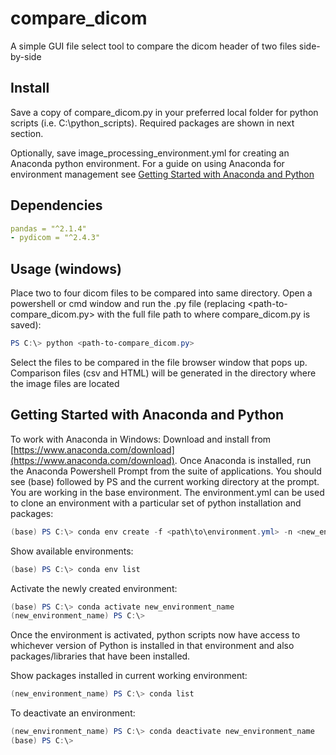 # compare_dicom

A simple GUI file select tool to compare the dicom header of two files side-by-side

## Install

Save a copy of compare_dicom.py in your preferred local folder for python scripts (i.e. C:\python_scripts). Required packages are shown in next section.

Optionally, save image_processing_environment.yml for creating an Anaconda python environment. For a guide on using Anaconda for environment management see [Getting Started with Anaconda and Python](#getting-started-with-anaconda-and-python)

## Dependencies

```yml
pandas = "^2.1.4"
- pydicom = "^2.4.3"
```
## Usage (windows)

Place two to four dicom files to be compared into same directory. Open a powershell or cmd window and run the .py file (replacing <path-to-compare_dicom.py> with the full file path to where compare_dicom.py is saved):

```powershell
PS C:\> python <path-to-compare_dicom.py> 
```

Select the files to be compared in the file browser window that pops up. Comparison files (csv and HTML) will be generated in the directory where the image files are located

## Getting Started with Anaconda and Python

To work with Anaconda in Windows:
Download and install from [https://www.anaconda.com/download](https://www.anaconda.com/download).
Once Anaconda is installed, run the Anaconda Powershell Prompt from the suite of applications.
You should see (base) followed by PS and the current working directory at the prompt. You are working in the base environment.
The environment.yml can be used to clone an environment with a particular set of python installation and packages:

```powershell
(base) PS C:\> conda env create -f <path\to\environment.yml> -n <new_environment_name>
```

Show available environments:

```powershell
(base) PS C:\> conda env list
```

Activate the newly created environment:

```powershell
(base) PS C:\> conda activate new_environment_name
(new_environment_name) PS C:\>
```

Once the environment is activated, python scripts now have access to whichever version of Python is installed in that environment and also packages/libraries that have been installed.

Show packages installed in current working environment:

```powershell
(new_environment_name) PS C:\> conda list
```

To deactivate an environment:

```powershell
(new_environment_name) PS C:\> conda deactivate new_environment_name
(base) PS C:\>
```
